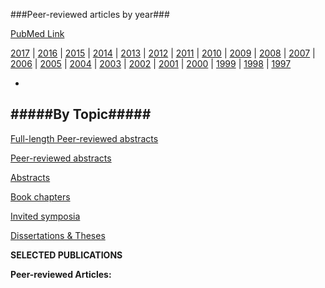 ###Peer-reviewed articles by year###

[PubMed Link](https://www.ncbi.nlm.nih.gov/pubmed/?term=valero-cuevas)

[2017](#2017) | [2016](#2016) | [2015](#2015) | [2014](#2014) | [2013](#2013) | [2012](#2012) | [2011](#2011) | [2010](#2010) | [2009](#2009) | [2008](#2008) | [2007](#2007) | [2006](#2006) | [2005](#2005) | [2004](#2004) | [2003](#2003) | [2002](#2002) | [2001](#2001) | [2000](#2000) | [1999](#1999) | [1998](#1998) | [1997](#1997)

-
#####By Topic#####
-

[Full-length Peer-reviewed abstracts]()

[Peer-reviewed abstracts]()

[Abstracts]()

[Book chapters]()

[Invited symposia]()

[Dissertations & Theses]()

**SELECTED PUBLICATIONS**

**Peer-reviewed Articles:**